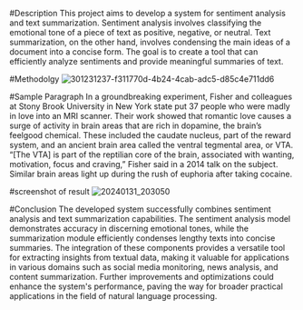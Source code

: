 #Description
This project aims to develop a system for sentiment analysis and text summarization. Sentiment analysis involves classifying the emotional tone of a piece of text as positive, negative, or neutral. Text summarization, on the other hand, involves condensing the main ideas of a document into a concise form. The goal is to create a tool that can efficiently analyze sentiments and provide meaningful summaries of text.

#Methodolgy
![301231237-f311770d-4b24-4cab-adc5-d85c4e711dd6](https://github.com/Yuvraj0444/Sentiment-Analysis-and-Summarization-of-text/assets/150776511/a1b1f16a-5d01-439f-ba08-6a6d295c5020)


#Sample Paragraph
In a groundbreaking experiment, Fisher and colleagues at Stony Brook University in New York state put 37 people who were madly in love into an MRI scanner. Their work showed that romantic love causes a surge of activity in brain areas that are rich in dopamine, the brain’s feelgood chemical. These included the caudate nucleus, part of the reward system, and an ancient brain area called the ventral tegmental area, or VTA. “[The VTA] is part of the reptilian core of the brain, associated with wanting, motivation, focus and craving,” Fisher said in a 2014 talk on the subject. Similar brain areas light up during the rush of euphoria after taking cocaine.

#screenshot of result
![20240131_203050](https://github.com/Yuvraj0444/Sentiment-Analysis-and-Summarization-of-text/assets/150776511/b5a4243f-b50d-4761-a568-fbb1394c93bd)

#Conclusion
The developed system successfully combines sentiment analysis and text summarization capabilities. The sentiment analysis model demonstrates accuracy in discerning emotional tones, while the summarization module efficiently condenses lengthy texts into concise summaries. The integration of these components provides a versatile tool for extracting insights from textual data, making it valuable for applications in various domains such as social media monitoring, news analysis, and content summarization. Further improvements and optimizations could enhance the system's performance, paving the way for broader practical applications in the field of natural language processing.


